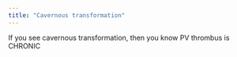 ```yaml
---
title: "Cavernous transformation"
---
```

If you see cavernous transformation, then you know PV thrombus is CHRONIC

